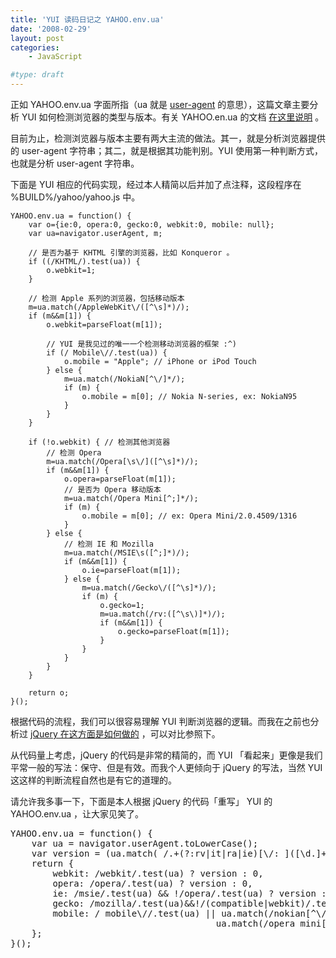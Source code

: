 ```yaml
---
title: 'YUI 读码日记之 YAHOO.env.ua'
date: '2008-02-29'
layout: post
categories:
    - JavaScript

#type: draft
---
```


正如 YAHOO.env.ua 字面所指（ua 就是  [user-agent]({{site.urls}}/posts/437/)  的意思），这篇文章主要分析 YUI 如何检测浏览器的类型与版本。有关 YAHOO.en.ua 的文档 [在这里说明](http://developer.yahoo.com/yui/docs/YAHOO.env.ua.html) 。

目前为止，检测浏览器与版本主要有两大主流的做法。其一，就是分析浏览器提供的 user-agent 字符串；其二，就是根据其功能判别。YUI 使用第一种判断方式，也就是分析 user-agent 字符串。

下面是 YUI 相应的代码实现，经过本人精简以后并加了点注释，这段程序在 %BUILD%/yahoo/yahoo.js 中。

```
YAHOO.env.ua = function() {
    var o={ie:0, opera:0, gecko:0, webkit:0, mobile: null};
    var ua=navigator.userAgent, m;

    // 是否为基于 KHTML 引擎的浏览器，比如 Konqueror 。
    if ((/KHTML/).test(ua)) {
        o.webkit=1;
    }

    // 检测 Apple 系列的浏览器，包括移动版本
    m=ua.match(/AppleWebKit\/([^\s]*)/);
    if (m&&m[1]) {
        o.webkit=parseFloat(m[1]);

        // YUI 是我见过的唯一一个检测移动浏览器的框架 :^)
        if (/ Mobile\//.test(ua)) {
            o.mobile = "Apple"; // iPhone or iPod Touch
        } else {
            m=ua.match(/NokiaN[^\/]*/);
            if (m) {
                o.mobile = m[0]; // Nokia N-series, ex: NokiaN95
            }
        }
    }

    if (!o.webkit) { // 检测其他浏览器
        // 检测 Opera
        m=ua.match(/Opera[\s\/]([^\s]*)/);
        if (m&&m[1]) {
            o.opera=parseFloat(m[1]);
            // 是否为 Opera 移动版本
            m=ua.match(/Opera Mini[^;]*/);
            if (m) {
                o.mobile = m[0]; // ex: Opera Mini/2.0.4509/1316
            }
        } else {
            // 检测 IE 和 Mozilla
            m=ua.match(/MSIE\s([^;]*)/);
            if (m&&m[1]) {
                o.ie=parseFloat(m[1]);
            } else {
                m=ua.match(/Gecko\/([^\s]*)/);
                if (m) {
                    o.gecko=1;
                    m=ua.match(/rv:([^\s\)]*)/);
                    if (m&&m[1]) {
                        o.gecko=parseFloat(m[1]);
                    }
                }
            }
        }
    }
    
    return o;
}();
```

根据代码的流程，我们可以很容易理解 YUI 判断浏览器的逻辑。而我在之前也分析过  [jQuery 在这方面是如何做的]({{site.urls}}/posts/696/) ，可以对比参照下。

从代码量上考虑，jQuery 的代码是非常的精简的，而 YUI 「看起来」更像是我们平常一般的写法：保守、但是有效。而我个人更倾向于 jQuery 的写法，当然 YUI 这这样的判断流程自然也是有它的道理的。

请允许我多事一下，下面是本人根据 jQuery 的代码「重写」 YUI 的 YAHOO.env.ua ，让大家见笑了。

<pre>YAHOO.env.ua = function() {
    var ua = navigator.userAgent.toLowerCase();
    var version = (ua.match( /.+(?:rv|it|ra|ie)[\/: ]([\d.]+)/ ) || [])[1];
    return {
        webkit: /webkit/.test(ua) ? version : 0,
        opera: /opera/.test(ua) ? version : 0,
        ie: /msie/.test(ua) && !/opera/.test(ua) ? version : 0,
        gecko: /mozilla/.test(ua)&&!/(compatible|webkit)/.test(ua) ? version : 0,
        mobile: / mobile\//.test(ua) || ua.match(/nokian[^\/]*/) || 
                                       ua.match(/opera mini[^;]*/) ? version : 0
    };
}();</pre>
